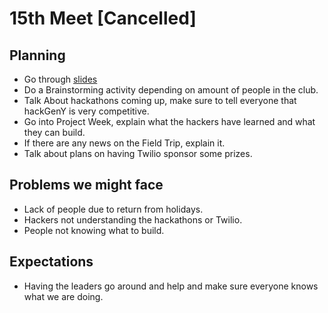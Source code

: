 # 15th Meet [Cancelled]

## Planning

- Go through
[slides](https://github.com/SMHS-Programming/club/blob/c83b49ce1e08f03f5999a5106f5e1540600328e5/meetings/11_30_Meeting_XV.pdf)
- Do a Brainstorming activity depending on amount of people in the club.
- Talk About hackathons coming up, make sure to tell everyone that hackGenY is
  very competitive.
- Go into Project Week, explain what the hackers have learned and what they
  can build.
- If there are any news on the Field Trip, explain it.
- Talk about plans on having Twilio sponsor some prizes.

## Problems we might face

- Lack of people due to return from holidays.
- Hackers not understanding the hackathons or Twilio.
- People not knowing what to build.

## Expectations

- Having the leaders go around and help and make sure everyone knows what we are
  doing.
